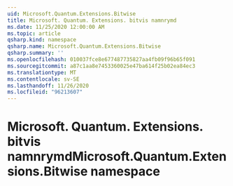 ```yaml
---
uid: Microsoft.Quantum.Extensions.Bitwise
title: Microsoft. Quantum. Extensions. bitvis namnrymd
ms.date: 11/25/2020 12:00:00 AM
ms.topic: article
qsharp.kind: namespace
qsharp.name: Microsoft.Quantum.Extensions.Bitwise
qsharp.summary: ''
ms.openlocfilehash: 010037fce8e677487735827aa4fb09f96b65f091
ms.sourcegitcommit: a87c1aa8e7453360025e47ba614f25b02ea84ec3
ms.translationtype: MT
ms.contentlocale: sv-SE
ms.lasthandoff: 11/26/2020
ms.locfileid: "96213607"
---
```

# <a name="microsoftquantumextensionsbitwise-namespace"></a><span data-ttu-id="aff8e-102">Microsoft. Quantum. Extensions. bitvis namnrymd</span><span class="sxs-lookup"><span data-stu-id="aff8e-102">Microsoft.Quantum.Extensions.Bitwise namespace</span></span>



